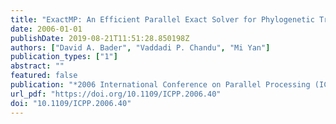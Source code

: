 ```yaml
---
title: "ExactMP: An Efficient Parallel Exact Solver for Phylogenetic Tree Reconstruction Using Maximum Parsimony"
date: 2006-01-01
publishDate: 2019-08-21T11:51:28.850198Z
authors: ["David A. Bader", "Vaddadi P. Chandu", "Mi Yan"]
publication_types: ["1"]
abstract: ""
featured: false
publication: "*2006 International Conference on Parallel Processing (ICPP 2006), 14-18 August 2006, Columbus, Ohio, USA*"
url_pdf: "https://doi.org/10.1109/ICPP.2006.40"
doi: "10.1109/ICPP.2006.40"
---
```


